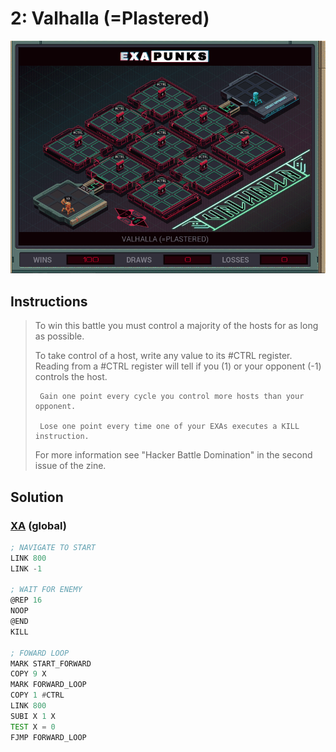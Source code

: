 # 2: Valhalla (=Plastered)

<div align="center"><img src="EXAPUNKS - Valhalla (=plastered, 2022-12-11-21-28-43).gif" /></div>

## Instructions
> To win this battle you must control a majority of the hosts for as long as possible. 
> 
> To take control of a host, write any value to its #CTRL register. Reading from a #CTRL register will tell if you (1) or your opponent (-1) controls the host.
> 
>      Gain one point every cycle you control more hosts than your opponent.
> 
>      Lose one point every time one of your EXAs executes a KILL instruction.
> 
> For more information see "Hacker Battle Domination" in the second issue of the zine.

## Solution

### [XA](XA.exa) (global)
```asm
; NAVIGATE TO START
LINK 800
LINK -1

; WAIT FOR ENEMY
@REP 16
NOOP
@END
KILL

; FOWARD LOOP
MARK START_FORWARD
COPY 9 X
MARK FORWARD_LOOP
COPY 1 #CTRL
LINK 800
SUBI X 1 X
TEST X = 0
FJMP FORWARD_LOOP
```

